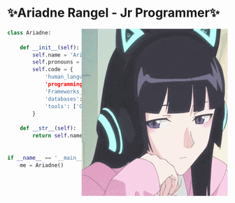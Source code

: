 # ✨Ariadne Rangel - Jr Programmer✨
<img align='right' src="https://github.com/Ari-Qu3sadillas/Ari-Qu3sadillas/blob/main/profile.gif">

```python
class Ariadne:

    def __init__(self):
        self.name = 'Ariadne Ragel'
        self.pronouns = ['She', 'Her']
        self.code = {
            'human_languages : ['Spanish', 'English'],
            'programming_languages' : ['Python', 'C#', 'HTML'. 'CSS', 'Javascript'],
            'Frameworks_and_libraries' : ['Flask', 'ASP Net Core', 'ReactJS', 'Bootstrap', 'Bulma'],
            'databases': ['PostgreSQL', 'MySQL', 'SQLite3', 'Mongo DB'],
            'tools': ['GIT', 'GitHub', 'SQLAlchemy']
        }

    def __str__(self):
        return self.name


if __name__ == '__main__':
    me = Ariadne()


```
